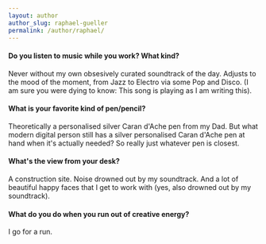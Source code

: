 ```yaml
---
layout: author
author_slug: raphael-gueller
permalink: /author/raphael/
---
```


<h4>Do you listen to music while you work? What kind? </h4>
<p>Never without my own obsesively curated soundtrack of the day. Adjusts to the mood of the moment, from Jazz to Electro via some Pop and Disco. (I am sure you were dying to know: This song is playing as I am writing this).</p>

<h4>What is your favorite kind of pen/pencil? </h4>
<p>Theoretically a personalised silver Caran d'Ache pen from my Dad. But what modern digital person still has a silver personalised Caran d'Ache pen at hand when it's actually needed? So really just whatever pen is closest.</p>

<h4>What's the view from your desk? </h4>
<p>A construction site. Noise drowned out by my soundtrack. And a lot of beautiful happy faces that I get to work with (yes, also drowned out by my soundtrack).</p>

<h4>What do you do when you run out of creative energy?</h4> 
<p>I go for a run.</p>